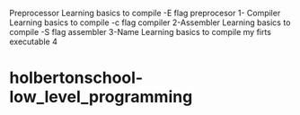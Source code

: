 Preprocessor Learning basics to compile -E flag preprocesor 1- Compiler Learning basics to compile -c flag compiler 2-Assembler Learning basics to compile -S flag assembler 3-Name Learning basics to compile my firts executable 4
# holbertonschool-low_level_programming
